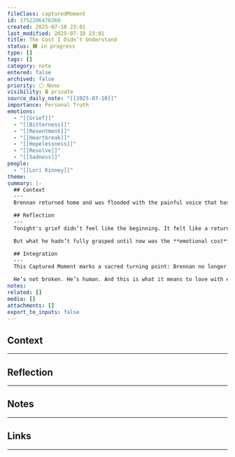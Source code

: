 ```yaml
---
fileClass: capturedMoment
id: 1752206476360
created: 2025-07-10 23:01
last_modified: 2025-07-10 23:01
title: The Cost I Didn’t Understand
status: 🟧 in progress
type: []
tags: []
category: note
entered: false
archived: false
priority: ⚪ None
visibility: 🔒 private
source_daily_note: "[[2025-07-10]]"
importance: Personal Truth
emotions:
  - "[[Grief]]"
  - "[[Bitterness]]"
  - "[[Resentment]]"
  - "[[Heartbreak]]"
  - "[[Hopelessness]]"
  - "[[Resolve]]"
  - "[[Sadness]]"
people:
  - "[[Lori Kinney]]"
theme: 
summary: |-
  ## Context
  ---
  Brennan returned home and was flooded with the painful voice that has haunted much of his adult life—the voice that says Lori doesn’t want him. He tried to shut it out, but it wouldn’t quiet down. The grief this time went beyond rejection and into something deeper: the heartbreak of having waited his entire life to be wanted and chosen by someone, only to feel unwanted, unchosen, and unseen inside a 20-year marriage. He reflected on having saved his virginity, believing it would mean something sacred, and now feels cheated—both emotionally and physically—by a life where he was never given the space to be wanted or improve. The last time they had sex was eleven years ago. The grief of that absence has been heavy and quiet… until now.

  ## Reflection
  ---
  Tonight's grief didn’t feel like the beginning. It felt like a return to ground zero, as if every new layer of honesty peeled away reveals a deeper cost. Brennan recognized that he can see Lori’s pain beneath her shutdowns—and he cannot walk away from her. He loves her. He’s not second guessing that choice.

  But what he hadn’t fully grasped until now was the **emotional cost** of loving someone who may never choose him back in the way his soul needs. That cost feels steep, invisible, and—tonight—unbearable. The heartbreak is real. The voice that says, “She never wanted me” is not protecting him anymore. It’s just part of the wreckage.

  ## Integration
  ---
  This Captured Moment marks a sacred turning point: Brennan no longer sees his grief as a failure, but as a cost he is actively paying—on purpose, in love. He acknowledges the risk of bitterness and resentment and names them clearly, not to wallow, but to prevent them from growing in the dark. His decision to stay isn’t naïve or automatic. It is chosen. But now, he understands what that choice may require: a life where his need to be wanted may go unmet… and yet, where love remains.

  He’s not broken. He’s human. And this is what it means to love with eyes open.
notes: 
related: []
media: []
attachments: []
export_to_inputs: false
---
```


## Context
---


## Reflection
---


## Notes 
---


## Links
---



